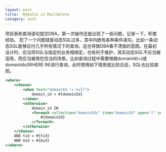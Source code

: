 ```yaml
---
layout: post
title:  Mybatis in Maildelete
category: tech
---
```


项目表和查询语句提交DBA，第一次操作还是出现了一些问题，记录一下，积累经验。
犯了一个问题就是动态SQL过多，其中内嵌有各种条件语句，比如一条动态SQL能够应付几乎所有情况下的查询。这也导致DBA看不清我的意图，在最初设计时，应当将SQL与指定的业务相绑定，也有利于维护，其实动态SQL不应当被滥用，而应当被用在恰当的场景。比如查询过程中需要根据domainId(=)或domainIds(WHERE IN)进行查询，此时使用如下情景就比较合适，SQL也比较直观。

```xml
<where>
    <choose>
        <when test="domainId != null">
            domain_id = #{domainId}
        </when>
        <otherwise>
            domain_id IN
            <foreach collection="domainIds" item="domainId" open="(" separator="," close=")">
                #{domainId}
            </foreach>
        </otherwise>
    </choose>
    AND tid = #{tid}
    AND mid = #{mid}
</where>
```
